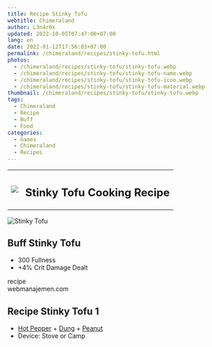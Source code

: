 ```yaml
---
title: Recipe Stinky Tofu
webtitle: Chimeraland
author: L3n4r0x
updated: 2022-10-05T07:47:00+07:00
lang: en
date: 2022-01-12T17:56:03+07:00
permalink: /chimeraland/recipes/stinky-tofu.html
photos:
  - /chimeraland/recipes/stinky-tofu/stinky-tofu.webp
  - /chimeraland/recipes/stinky-tofu/stinky-tofu-name.webp
  - /chimeraland/recipes/stinky-tofu/stinky-tofu-icon.webp
  - /chimeraland/recipes/stinky-tofu/stinky-tofu-material.webp
thumbnail: /chimeraland/recipes/stinky-tofu/stinky-tofu.webp
tags:
  - Chimeraland
  - Recipe
  - Buff
  - Food
categories:
  - Games
  - Chimeraland
  - Recipes
---
```


<section id="bootstrap-wrapper">
  <link
    rel="stylesheet"
    href="https://cdn.statically.io/gh/dimaslanjaka/Web-Manajemen/40ac3225/css/bootstrap-4.5-wrapper.css"
  />
  <div class="row mb-2">
    <div class="col-md-12 mb-2">
      <table class="table" id="post-info">
        <tbody>
          <tr>
            <td>
              <img
                class="d-inline-block me-2"
                src="/chimeraland/recipes/stinky-tofu/stinky-tofu-icon.webp"
                width="auto"
                height="auto"
              />
            </td>
            <td><h1 class="fs-5">Stinky Tofu Cooking Recipe</h1></td>
          </tr>
        </tbody>
      </table>
    </div>
  </div>
  <div class="card mb-2">
    <div class="row g-0">
      <div class="col-sm-4 position-relative mb-2">
        <img
          src="/chimeraland/recipes/stinky-tofu/stinky-tofu-material.webp"
          class="card-img fit-cover w-100 h-100"
          alt="Stinky Tofu"
          data-fancybox="true"
        />
      </div>
      <div class="col-sm-8 mb-2">
        <div class="card-body">
          <h2 class="card-title fs-5">Buff Stinky Tofu</h2>
          <div class="card-text">
            <ul>
              <li>300 Fullness</li>
              <li>+4% Crit Damage Dealt</li>
            </ul>
          </div>
          <span class="badge rounded-pill bg-dark text-white">recipe</span>
        </div>
        <div class="card-footer text-end text-muted">webmanajemen.com</div>
      </div>
    </div>
  </div>
  <div class="row mb-2">
    <div class="col-12 col-lg-6 recipe-item mb-2">
      <div class="card">
        <div class="card-body">
          <h2 class="card-title fs-5">Recipe Stinky Tofu 1</h2>
          <div class="card-text">
            <ul>
              <li>
                <a
                  class="text-decoration-none"
                  href="/chimeraland/materials/hot-pepper.html"
                  >Hot Pepper</a
                ><span> + </span
                ><a
                  class="text-decoration-none"
                  href="/chimeraland/materials/dung.html"
                  >Dung</a
                ><span> + </span
                ><a
                  class="text-decoration-none"
                  href="/chimeraland/materials/peanut.html"
                  >Peanut</a
                >
              </li>
              <li>Device: Stove or Camp</li>
            </ul>
          </div>
        </div>
      </div>
    </div>
  </div>
</section>